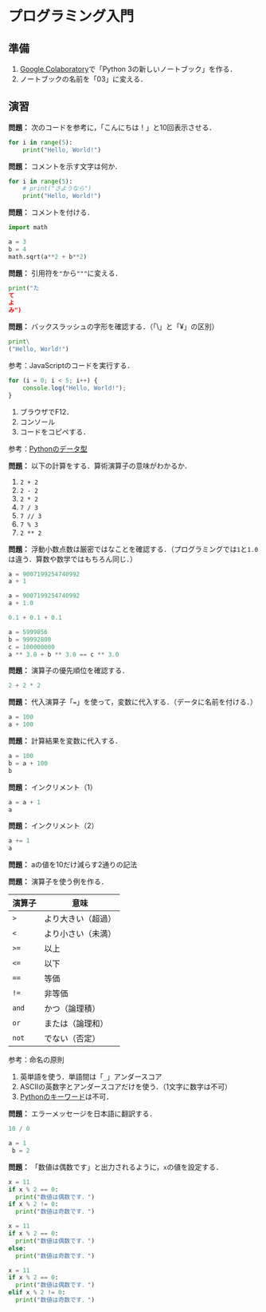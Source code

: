 # プログラミング入門

## 準備

1. [Google Colaboratory](https://research.google.com/colaboratory/)で「Python 3の新しいノートブック」を作る．
1. ノートブックの名前を「03」に変える．

## 演習

**問題：** 次のコードを参考に，「こんにちは！」と10回表示させる．

```python
for i in range(5):
    print("Hello, World!")
```

**問題：** コメントを示す文字は何か．

```python
for i in range(5):
    # print("さようなら")
    print("Hello, World!")
```

**問題：** コメントを付ける．

```python
import math

a = 3
b = 4
math.sqrt(a**2 + b**2)
```

**問題：** 引用符を`"`から`"""`に変える．

```python
print("た
て
よ
み")
```

**問題：** バックスラッシュの字形を確認する．（「\」と「¥」の区別）

```python
print\
("Hello, World!")
```

参考：JavaScriptのコードを実行する．

```javascript
for (i = 0; i < 5; i++) {
    console.log("Hello, World!");
}
```

1. ブラウザでF12．
1. コンソール
1. コードをコピペする．

参考：[Pythonのデータ型](https://pycamp.pycon.jp/textbook/3_types.html)

**問題：** 以下の計算をする．算術演算子の意味がわかるか．

1. `2 + 2`
1. `2 - 2`
1. `2 * 2`
1. `7 / 3`
1. `7 // 3`
1. `7 % 3`
1. `2 ** 2`

**問題：** 浮動小数点数は厳密ではなことを確認する．（プログラミングでは`1`と`1.0`は違う．算数や数学ではもちろん同じ．）

```python
a = 9007199254740992
a + 1
```

```python
a = 9007199254740992
a + 1.0
```

```python
0.1 + 0.1 + 0.1
```

```python
a = 5999856
b = 99992800
c = 100000000
a ** 3.0 + b ** 3.0 == c ** 3.0
```

**問題：** 演算子の優先順位を確認する．

```python
2 + 2 * 2
```

**問題：** 代入演算子「`=`」を使って，変数に代入する．（データに名前を付ける．）

```python
a = 100
a + 100
```

**問題：** 計算結果を変数に代入する．

```python
a = 100
b = a + 100
b
```

**問題：** インクリメント（1）

```python
a = a + 1
a
```

**問題：** インクリメント（2）

```python
a += 1
a
```

**問題：** aの値を10だけ減らす2通りの記法

**問題：** 演算子を使う例を作る．

演算子|意味
-|-
`>`|より大きい（超過）
`<`|より小さい（未満）
`>=`|以上
`<=`|以下
`==`|等価
`!=`|非等価
`and`|かつ（論理積）
`or`|または（論理和）
`not`|でない（否定）

参考：命名の原則

1. 英単語を使う．単語間は「`_`」アンダースコア
1. ASCIIの英数字とアンダースコアだけを使う．（1文字に数字は不可）
1. [Pythonのキーワード](https://docs.python.org/ja/3/reference/lexical_analysis.html#keyword)は不可．

**問題：** エラーメッセージを日本語に翻訳する．

```python
10 / 0
```

```python
a = 1
 b = 2
```

**問題：** 「数値は偶数です」と出力されるように，`x`の値を設定する．

```python
x = 11
if x % 2 == 0:
  print("数値は偶数です．")
if x % 2 != 0:
  print("数値は奇数です．")
```

```python
x = 11
if x % 2 == 0:
  print("数値は偶数です．")
else:
  print("数値は奇数です．")
```

```python
x = 11
if x % 2 == 0:
  print("数値は偶数です．")
elif x % 2 != 0:
  print("数値は奇数です．")
```


